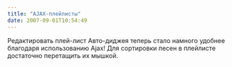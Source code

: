 ```yaml
---
title: "AJAX-плейлисты"
date: 2007-09-01T10:54:49
---
```


Редактировать плей-лист Авто-диджея теперь стало намного удобнее благодаря использованию Ajax! Для сортировки песен в плейлисте достаточно перетащить их мышкой.
